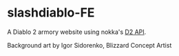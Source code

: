 # slashdiablo-FE

A Diablo 2 armory website using nokka's [D2 API](https://github.com/nokka/d2-armory-api).

Background art by Igor Sidorenko, Blizzard Concept Artist
